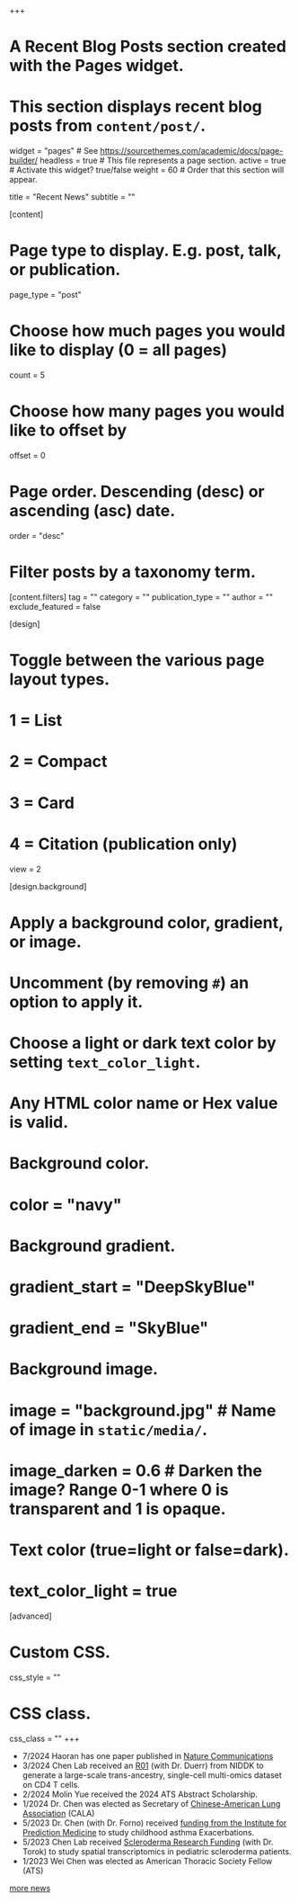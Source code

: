 +++
# A Recent Blog Posts section created with the Pages widget.
# This section displays recent blog posts from `content/post/`.

widget = "pages"  # See https://sourcethemes.com/academic/docs/page-builder/
headless = true  # This file represents a page section.
active = true  # Activate this widget? true/false
weight = 60  # Order that this section will appear.

title = "Recent News"
subtitle = ""

[content]
  # Page type to display. E.g. post, talk, or publication.
  page_type = "post"
  
  # Choose how much pages you would like to display (0 = all pages)
  count = 5
  
  # Choose how many pages you would like to offset by
  offset = 0

  # Page order. Descending (desc) or ascending (asc) date.
  order = "desc"

  # Filter posts by a taxonomy term.
  [content.filters]
    tag = ""
    category = ""
    publication_type = ""
    author = ""
    exclude_featured = false
  
[design]
  # Toggle between the various page layout types.
  #   1 = List
  #   2 = Compact
  #   3 = Card
  #   4 = Citation (publication only)
  view = 2
  
[design.background]
  # Apply a background color, gradient, or image.
  #   Uncomment (by removing `#`) an option to apply it.
  #   Choose a light or dark text color by setting `text_color_light`.
  #   Any HTML color name or Hex value is valid.
  
  # Background color.
  # color = "navy"
  
  # Background gradient.
  # gradient_start = "DeepSkyBlue"
  # gradient_end = "SkyBlue"
  
  # Background image.
  # image = "background.jpg"  # Name of image in `static/media/`.
  # image_darken = 0.6  # Darken the image? Range 0-1 where 0 is transparent and 1 is opaque.

  # Text color (true=light or false=dark).
  # text_color_light = true  
  
[advanced]
 # Custom CSS. 
 css_style = ""
 
 # CSS class.
 css_class = ""
+++
- 7/2024 Haoran has one paper published in [Nature Communications](https://www.nature.com/articles/s41467-024-49448-x)
- 3/2024 Chen Lab received an [R01](https://reporter.nih.gov/search/xzRDncNh6Ei48FgOMdC6iQ/project-details/10805885) (with Dr. Duerr) from NIDDK to generate a large-scale trans-ancestry, single-cell multi-omics dataset on CD4 T cells. 
- 2/2024 Molin Yue received the 2024 ATS Abstract Scholarship. 
- 1/2024 Dr. Chen was elected as Secretary of [Chinese-American Lung Association](https://mycala.org/) (CALA) 
- 5/2023 Dr. Chen (with Dr. Forno) received [funding from the Institute for Prediction Medicine](https://ipm.pitt.edu/institute-for-precision-medicine-premip-program-selects-new-asthma-and-pharmacogenomics-projects-for-1mm-funding/) to study childhood asthma Exacerbations.
- 5/2023 Chen Lab received [Scleroderma Research Funding](https://srfcure.org/disease-propogation-in-juvenile-scleroderma/) (with Dr. Torok) to study spatial transcriptomics in pediatric scleroderma patients.  
- 1/2023 Wei Chen was elected as American Thoracic Society Fellow (ATS)


[more news](https://sites.pitt.edu/~wec47/news.html)

<!--- [more news]({{< ref "/news/_index.md" >}}) -->

